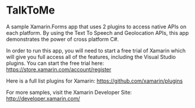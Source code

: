 # TalkToMe

A sample Xamarin.Forms app that uses 2 plugins to access native APIs on each platform.  By using the Text To Speech and Geolocation APIs, this app demonstrates the power of cross platform C#.

In order to run this app, you will need to start a free trial of Xamarin which will give you full access all of the features, including the Visual Studio plugins.  You can start the free trial here:  https://store.xamarin.com/account/register

Here is a full list plugins for Xamarin:  https://github.com/xamarin/plugins

For more samples, visit the Xamarin Developer Site: http://developer.xamarin.com/